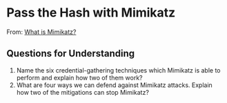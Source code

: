 # Pass the Hash with Mimikatz
From: [What is Mimikatz?](https://www.varonis.com/blog/what-is-mimikatz)




## Questions for Understanding

1. Name the six credential-gathering techniques which Mimikatz is able to perform and explain how two of them work?
2. What are four ways we can defend against Mimikatz attacks. Explain how two of the mitigations can stop Mimikatz?